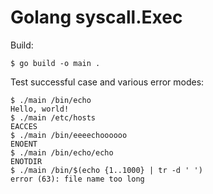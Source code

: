 # Golang syscall.Exec

Build:

```console
$ go build -o main .
```

Test successful case and various error modes:

```console
$ ./main /bin/echo
Hello, world!
$ ./main /etc/hosts
EACCES
$ ./main /bin/eeeechoooooo
ENOENT
$ ./main /bin/echo/echo
ENOTDIR
$ ./main /bin/$(echo {1..1000} | tr -d ' ')
error (63): file name too long
```
